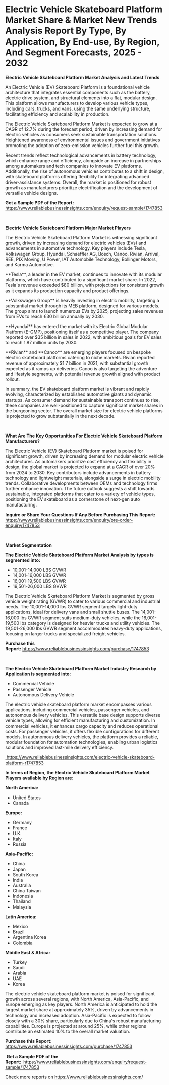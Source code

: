 <p><h1>Electric Vehicle Skateboard Platform Market Share & Market New Trends Analysis Report By Type, By Application, By End-use, By Region, And Segment Forecasts, 2025 - 2032</h1></p><p><strong>Electric Vehicle Skateboard Platform Market Analysis and Latest Trends</strong></p>
<p><p>An Electric Vehicle (EV) Skateboard Platform is a foundational vehicle architecture that integrates essential components such as the battery, electric drive system, and structural elements into a flat, modular design. This platform allows manufacturers to develop various vehicle types, including cars, trucks, and vans, using the same underlying structure, facilitating efficiency and scalability in production.</p><p>The Electric Vehicle Skateboard Platform Market is expected to grow at a CAGR of 12.7% during the forecast period, driven by increasing demand for electric vehicles as consumers seek sustainable transportation solutions. Heightened awareness of environmental issues and government initiatives promoting the adoption of zero-emission vehicles further fuel this growth.</p><p>Recent trends reflect technological advancements in battery technology, which enhance range and efficiency, alongside an increase in partnerships among automakers and tech companies to innovate EV platforms. Additionally, the rise of autonomous vehicles contributes to a shift in design, with skateboard platforms offering flexibility for integrating advanced driver-assistance systems. Overall, the market is positioned for robust growth as manufacturers prioritize electrification and the development of versatile vehicle designs.</p></p>
<p><strong>Get a Sample PDF of the Report:&nbsp;</strong> <a href="https://www.reliablebusinessinsights.com/enquiry/request-sample/1747853?utm_campaign=2335&utm_medium=2&utm_source=Github&utm_content=ia&utm_term=30032025&utm_id=electric-vehicle-skateboard-platform">https://www.reliablebusinessinsights.com/enquiry/request-sample/1747853</a></p>
<p>&nbsp;</p>
<p><strong>Electric Vehicle Skateboard Platform Major Market Players</strong></p>
<p><p>The Electric Vehicle Skateboard Platform Market is witnessing significant growth, driven by increasing demand for electric vehicles (EVs) and advancements in automotive technology. Key players include Tesla, Volkswagen Group, Hyundai, Schaeffler AG, Bosch, Canoo, Rivian, Arrival, REE, PIX Moving, U Power, IAT Automobile Technology, Bollinger Motors, and Karma Automotive.</p><p>**Tesla**, a leader in the EV market, continues to innovate with its modular platforms, which have contributed to a significant market share. In 2022, Tesla's revenue exceeded $80 billion, with projections for consistent growth as it expands its production capacity and product offerings.</p><p>**Volkswagen Group** is heavily investing in electric mobility, targeting a substantial market through its MEB platform, designed for various models. The group aims to launch numerous EVs by 2025, projecting sales revenues from EVs to reach €30 billion annually by 2030.</p><p>**Hyundai** has entered the market with its Electric Global Modular Platform (E-GMP), positioning itself as a competitive player. The company reported over $35 billion in sales in 2022, with ambitious goals for EV sales to reach 1.87 million units by 2030.</p><p>**Rivian** and **Canoo** are emerging players focused on bespoke electric skateboard platforms catering to niche markets. Rivian reported revenue of approximately $1.7 billion in 2021, with substantial growth expected as it ramps up deliveries. Canoo is also targeting the adventure and lifestyle segments, with potential revenue growth aligned with product rollout.</p><p>In summary, the EV skateboard platform market is vibrant and rapidly evolving, characterized by established automotive giants and dynamic startups. As consumer demand for sustainable transport continues to rise, these companies are well-positioned to capture significant market shares in the burgeoning sector. The overall market size for electric vehicle platforms is projected to grow substantially in the next decade.</p></p>
<p>&nbsp;</p>
<p><strong>What Are The Key Opportunities For Electric Vehicle Skateboard Platform Manufacturers?</strong></p>
<p><p>The Electric Vehicle (EV) Skateboard Platform market is poised for significant growth, driven by increasing demand for modular electric vehicle architectures. As automakers prioritize cost efficiency and flexibility in design, the global market is projected to expand at a CAGR of over 20% from 2024 to 2030. Key contributors include advancements in battery technology and lightweight materials, alongside a surge in electric mobility trends. Collaborative developments between OEMs and technology firms further enhance innovation. The future outlook suggests a shift towards sustainable, integrated platforms that cater to a variety of vehicle types, positioning the EV skateboard as a cornerstone of next-gen auto manufacturing.</p></p>
<p><strong>Inquire or Share Your Questions If Any Before Purchasing This Report:</strong> <a href="https://www.reliablebusinessinsights.com/enquiry/pre-order-enquiry/1747853?utm_campaign=2335&utm_medium=2&utm_source=Github&utm_content=ia&utm_term=30032025&utm_id=electric-vehicle-skateboard-platform">https://www.reliablebusinessinsights.com/enquiry/pre-order-enquiry/1747853</a></p>
<p>&nbsp;</p>
<p><strong>Market Segmentation</strong></p>
<p><strong>The Electric Vehicle Skateboard Platform Market Analysis by types is segmented into:</strong></p>
<p><ul><li>10,001-14,000 LBS GVWR</li><li>14,001-16,000 LBS GVWR</li><li>16,001-19,500 LBS GVWR</li><li>19,501-26,000 LBS GVWR</li></ul></p>
<p><p>The Electric Vehicle Skateboard Platform Market is segmented by gross vehicle weight rating (GVWR) to cater to various commercial and industrial needs. The 10,001-14,000 lbs GVWR segment targets light-duty applications, ideal for delivery vans and small shuttle buses. The 14,001-16,000 lbs GVWR segment suits medium-duty vehicles, while the 16,001-19,500 lbs category is designed for heavier trucks and utility vehicles. The 19,501-26,000 lbs GVWR segment accommodates heavy-duty applications, focusing on larger trucks and specialized freight vehicles.</p></p>
<p><strong>Purchase this Report:&nbsp;</strong><a href="https://www.reliablebusinessinsights.com/purchase/1747853?utm_campaign=2335&utm_medium=2&utm_source=Github&utm_content=ia&utm_term=30032025&utm_id=electric-vehicle-skateboard-platform">https://www.reliablebusinessinsights.com/purchase/1747853</a></p>
<p>&nbsp;</p>
<p><strong>The Electric Vehicle Skateboard Platform Market Industry Research by Application is segmented into:</strong></p>
<p><ul><li>Commercial Vehicle</li><li>Passenger Vehicle</li><li>Autonomous Delivery Vehicle</li></ul></p>
<p><p>The electric vehicle skateboard platform market encompasses various applications, including commercial vehicles, passenger vehicles, and autonomous delivery vehicles. This versatile base design supports diverse vehicle types, allowing for efficient manufacturing and customization. In commercial vehicles, it enhances cargo capacity and reduces operational costs. For passenger vehicles, it offers flexible configurations for different models. In autonomous delivery vehicles, the platform provides a reliable, modular foundation for automation technologies, enabling urban logistics solutions and improved last-mile delivery efficiency.</p></p>
<p><a href="https://www.reliablebusinessinsights.com/electric-vehicle-skateboard-platform-r1747853?utm_campaign=2335&utm_medium=2&utm_source=Github&utm_content=ia&utm_term=30032025&utm_id=electric-vehicle-skateboard-platform">&nbsp;https://www.reliablebusinessinsights.com/electric-vehicle-skateboard-platform-r1747853</a></p>
<p><strong>In terms of Region, the Electric Vehicle Skateboard Platform Market Players available by Region are:</strong></p>
<p>
    <p> <strong> North America: </strong>
        <ul>
            <li>United States</li>
            <li>Canada</li>
        </ul>
        </p> 
    <p> <strong> Europe: </strong>
        <ul>
            <li>Germany</li>
            <li>France</li>
            <li>U.K.</li>
            <li>Italy</li>
            <li>Russia</li>
        </ul>
        </p> 
    <p> <strong> Asia-Pacific: </strong>
        <ul>
            <li>China</li>
            <li>Japan</li>
            <li>South Korea</li>
            <li>India</li>
            <li>Australia</li>
            <li>China Taiwan</li>
            <li>Indonesia</li>
            <li>Thailand</li>
            <li>Malaysia</li>
        </ul>
        </p> 
    <p> <strong> Latin America: </strong>
        <ul>
            <li>Mexico</li>
            <li>Brazil</li>
            <li>Argentina Korea</li>
            <li>Colombia</li>
        </ul>
        </p> 
    <p> <strong> Middle East & Africa: </strong>
        <ul>
            <li>Turkey</li>
            <li>Saudi</li>
            <li>Arabia</li>
            <li>UAE</li>
            <li>Korea</li>
        </ul>
    </p>
    </p>
<p><p>The electric vehicle skateboard platform market is poised for significant growth across several regions, with North America, Asia-Pacific, and Europe emerging as key players. North America is anticipated to hold the largest market share at approximately 35%, driven by advancements in technology and increased adoption. Asia-Pacific is expected to follow closely with a 30% share, particularly due to China's robust manufacturing capabilities. Europe is projected at around 25%, while other regions contribute an estimated 10% to the overall market valuation.</p></p>
<p><strong>Purchase this Report: </strong><a href="https://www.reliablebusinessinsights.com/purchase/1747853?utm_campaign=2335&utm_medium=2&utm_source=Github&utm_content=ia&utm_term=30032025&utm_id=electric-vehicle-skateboard-platform">https://www.reliablebusinessinsights.com/purchase/1747853</a></p>
<p>&nbsp;<strong>Get a Sample PDF of the Report:&nbsp;&nbsp;</strong><a href="https://www.reliablebusinessinsights.com/enquiry/request-sample/1747853?utm_campaign=2335&utm_medium=2&utm_source=Github&utm_content=ia&utm_term=30032025&utm_id=electric-vehicle-skateboard-platform">https://www.reliablebusinessinsights.com/enquiry/request-sample/1747853</a></p>
<p><strong></strong></p>
<p>Check more reports on <a href="https://www.reliablebusinessinsights.com/?utm_campaign=2335&utm_medium=2&utm_source=Github&utm_content=ia&utm_term=30032025&utm_id=electric-vehicle-skateboard-platform">https://www.reliablebusinessinsights.com/</a></p>